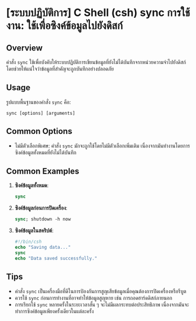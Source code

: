# [ระบบปฏิบัติการ] C Shell (csh) sync การใช้งาน: ใช้เพื่อซิงค์ข้อมูลไปยังดิสก์

## Overview
คำสั่ง `sync` ใช้เพื่อบังคับให้ระบบปฏิบัติการเขียนข้อมูลที่ยังไม่ได้บันทึกจากหน่วยความจำไปยังดิสก์ โดยช่วยให้แน่ใจว่าข้อมูลที่สำคัญจะถูกบันทึกอย่างปลอดภัย

## Usage
รูปแบบพื้นฐานของคำสั่ง `sync` คือ:

```
sync [options] [arguments]
```

## Common Options
- ไม่มีตัวเลือกพิเศษ: คำสั่ง `sync` มักจะถูกใช้โดยไม่มีตัวเลือกเพิ่มเติม เนื่องจากมันทำงานโดยการซิงค์ข้อมูลทั้งหมดที่ยังไม่ได้บันทึก

## Common Examples
1. **ซิงค์ข้อมูลทั้งหมด**:
   ```csh
   sync
   ```

2. **ซิงค์ข้อมูลก่อนการปิดเครื่อง**:
   ```csh
   sync; shutdown -h now
   ```

3. **ซิงค์ข้อมูลในสคริปต์**:
   ```csh
   #!/bin/csh
   echo "Saving data..."
   sync
   echo "Data saved successfully."
   ```

## Tips
- คำสั่ง `sync` เป็นเครื่องมือที่ดีในการป้องกันการสูญเสียข้อมูลเมื่อคุณต้องการปิดเครื่องหรือรีบูต
- ควรใช้ `sync` ก่อนการทำงานที่อาจทำให้ข้อมูลสูญหาย เช่น การถอดฮาร์ดดิสก์ภายนอก
- การเรียกใช้ `sync` หลายครั้งในระยะเวลาสั้น ๆ จะไม่มีผลกระทบต่อประสิทธิภาพ เนื่องจากมันจะทำการซิงค์ข้อมูลเพียงครั้งเดียวในแต่ละครั้ง